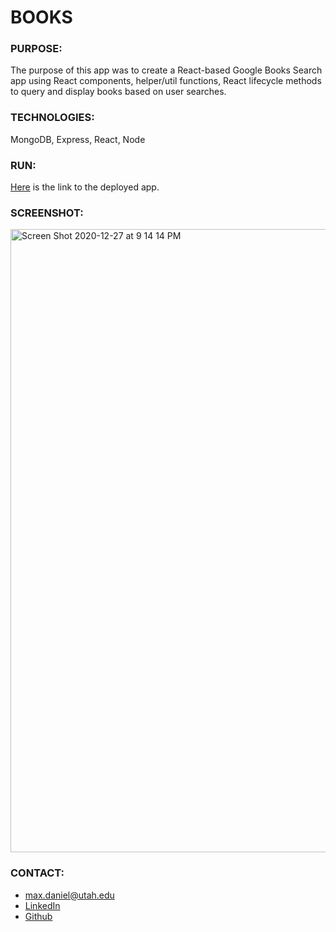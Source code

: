 # BOOKS

### PURPOSE:
The purpose of this app was to create a React-based Google Books Search app using React components, helper/util functions, React lifecycle methods to query and display books based on user searches. 


### TECHNOLOGIES:
MongoDB, Express, React, Node

### RUN:
[Here](https://findyourbooks.herokuapp.com/) is the link to the deployed app.  

### SCREENSHOT:
<img width="997" alt="Screen Shot 2020-12-27 at 9 14 14 PM" src="https://user-images.githubusercontent.com/67847591/103191142-a2dbd480-4888-11eb-9f5b-e22e9f710902.png">

### CONTACT:
* max.daniel@utah.edu
* [LinkedIn](https://www.linkedin.com/in/maximilian-daniel1/ "Link to LinkedIn page")
* [Github](https://github.com/maxonemillion "Link to Github page")

